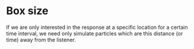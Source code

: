 # Box size

If we are only interested in the response at a specific location for a certain
time interval, we need only simulate particles which are this distance (or time)
away from the listener.